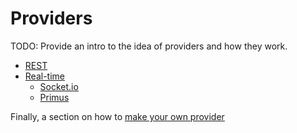 # Providers

TODO: Provide an intro to the idea of providers and how they work.

* [REST](providers.rest.md)
* [Real-time](providers.real-time.md)
  * [Socket.io](providers.real-time.socket-io.md)
  * [Primus](providers.real-time.primus.md)

Finally, a section on how to [make your own provider](providers.create.md)
